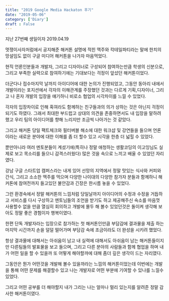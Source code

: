 ```yaml
---
title: "2019 Google Media Hackaton 후기"
date: "2019-05-06"
category: ['Diary']
draft : False
---
```




지난 27번째 생일이자 2019.04.19

멋쟁이사자처럼에서 공지해준 
해커톤 설명에 적힌 맥주와 칵테일파티라는 말에 한치의 망설임도 없이 구글 미디어 해커톤을 나가자 마음먹었다.


현직 언론인분들과 개발자, 그리고 디자이너로 구성되어 참여하는만큼 학생의 신분으로,
그리고 부족한 실력으로 참여하기에는 기대보다는 걱정이 앞섰던 해커톤이었다.

더군다나 접수마지막 날까지 아이디어에 대한 논의가 진행되었고, 
그동안 동아리 내에서 개발이라는 포지션에서 각자의 이해관계를 주장했던 것과는 다르게
기획,디자이너, 그리고 나 혼자 개발의 입장을 얘기하니 비로소 협업의 시각차이를 느낄 수 있었다.


각자의 입장차이로 인해 혹여라도 함께하는 친구들과의 의가 상하는 것은 아닌지 걱정이 되기도 하였다.
그래서 최대한 부드럽고 상대의 의견을 존중하면서도 내 입장을 말하려 했고 우리 팀의 아이디어를 향해 느리지만 조금씩 나아가는 것 같았다.


그리고 해커톤 당일 팩트체크와 필터버블 해소에 대한 워크샵 및 강연들을 들으며
언론이라는 새로운 분야에 대한 이해를 좀 더 할수 있고 시각을 한층 더 넓힐 수 있었다.

뿐만아니라 여러 멘토분들이 계셨기에(특히나 정말 애청하는 생활코딩의 이고잉님도 실제로 보고 목소리를 들으니 감격스러웠다) 많은 것을 속으로 느끼고 배울 수 있었던 자리였다.


강남 구글 스타트업 캠퍼스라는 내게 있어 선망의 지역에서 정말 맛있는 식사와 커피와 간식, 그리고 소소한 맥주를 먹으며
다양한 나이대의 다양한 참가자 분들과 함께하니 해커톤에 참여전까지 들고있던 불안감과 긴장은 한시름 놓을 수 있었다.

그런 환경속에서 정말 해커톤의 느낌처럼 당일날까지 아이디어의 수정과 수정을 거듭하고 서비스를 다시 구상하고 멘토님들의 조언을 받기도 하고 
제공해주신 숙소를 마음껏 사용할수 없을 만큼 열심히 회의하고 개발에 몰두 해 볼수 있었던것은 돌이켜 생각해 보아도 정말 좋은 경험이자 행복이였다.


한편 단독 개발자라는 입장으로 참가하는 첫 해커톤인만큼 부담감에 결과물을 제출 하는 마지막 시간까지 손을 덜덜 떨어가며 부담감 속에 조금이라도 더 완성을 시키려 했었다.


항상 결과물에 대해서는 아쉬움이 남고 내 실력에 대해서도 아쉬움이 남는 해커톤들이지만 다른팀들의 발표물을 보고 들으며,
그리고 다른 분야의 사람들과 함께 협업을 하며 내가 어떤 일을 할 수 있을까
또 어떻게 해야할까에 대해 좀더 깊은 생각이 드는 자리였다.


그동안은 뭔가 어떤것을 개발해 볼수 있을까라는 느낌의 해커톤이었는데 이번에는 개발을 통해 어떤 문제를 해결할수 있고 
나는 개발자로 어떤 부분에 기여할 수 있나를 느낄수 있었다.

그리고 어떤 공부를 더 해야할지 
내가 그리는 나는 얼마나 멀리 있는지를 알려준 정말 감사한 해커톤이였다.